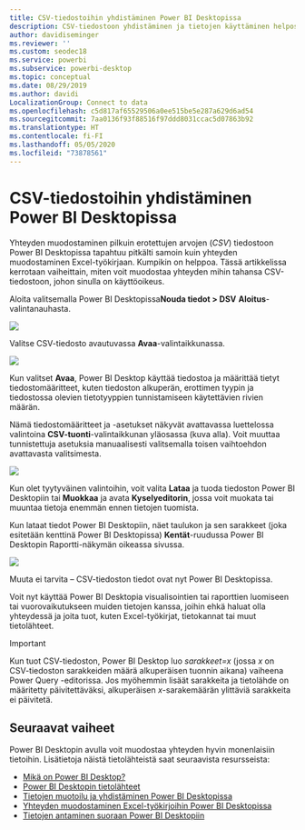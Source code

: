 ```yaml
---
title: CSV-tiedostoihin yhdistäminen Power BI Desktopissa
description: CSV-tiedostoon yhdistäminen ja tietojen käyttäminen helposti Power BI Desktopissa
author: davidiseminger
ms.reviewer: ''
ms.custom: seodec18
ms.service: powerbi
ms.subservice: powerbi-desktop
ms.topic: conceptual
ms.date: 08/29/2019
ms.author: davidi
LocalizationGroup: Connect to data
ms.openlocfilehash: c5d817af65529506a0ee515be5e287a629d6ad54
ms.sourcegitcommit: 7aa0136f93f88516f97ddd8031ccac5d07863b92
ms.translationtype: HT
ms.contentlocale: fi-FI
ms.lasthandoff: 05/05/2020
ms.locfileid: "73878561"
---
```

# <a name="connect-to-csv-files-in-power-bi-desktop"></a>CSV-tiedostoihin yhdistäminen Power BI Desktopissa
Yhteyden muodostaminen pilkuin erotettujen arvojen (*CSV*) tiedostoon Power BI Desktopissa tapahtuu pitkälti samoin kuin yhteyden muodostaminen Excel-työkirjaan. Kumpikin on helppoa. Tässä artikkelissa kerrotaan vaiheittain, miten voit muodostaa yhteyden mihin tahansa CSV-tiedostoon, johon sinulla on käyttöoikeus.

Aloita valitsemalla Power BI Desktopissa**Nouda tiedot > DSV** **Aloitus**-valintanauhasta.

![](media/desktop-connect-csv/connect-to-csv_1.png)

Valitse CSV-tiedosto avautuvassa **Avaa**-valintaikkunassa.

![](media/desktop-connect-csv/connect-to-csv_2.png)

Kun valitset **Avaa**, Power BI Desktop käyttää tiedostoa ja määrittää tietyt tiedostomääritteet, kuten tiedoston alkuperän, erottimen tyypin ja tiedostossa olevien tietotyyppien tunnistamiseen käytettävien rivien määrän.

Nämä tiedostomääritteet ja -asetukset näkyvät avattavassa luettelossa valintoina **CSV-tuonti**-valintaikkunan yläosassa (kuva alla). Voit muuttaa tunnistettuja asetuksia manuaalisesti valitsemalla toisen vaihtoehdon avattavasta valitsimesta.

![](media/desktop-connect-csv/connect-to-csv_3.png)

Kun olet tyytyväinen valintoihin, voit valita **Lataa** ja tuoda tiedoston Power BI Desktopiin tai **Muokkaa** ja avata **Kyselyeditorin**, jossa voit muokata tai muuntaa tietoja enemmän ennen tietojen tuomista.

Kun lataat tiedot Power BI Desktopiin, näet taulukon ja sen sarakkeet (joka esitetään kenttinä Power BI Desktopissa) **Kentät**-ruudussa Power BI Desktopin Raportti-näkymän oikeassa sivussa.

![](media/desktop-connect-csv/connect-to-csv_4.png)

Muuta ei tarvita – CSV-tiedoston tiedot ovat nyt Power BI Desktopissa.

Voit nyt käyttää Power BI Desktopia visualisointien tai raporttien luomiseen tai vuorovaikutukseen muiden tietojen kanssa, joihin ehkä haluat olla yhteydessä ja joita tuot, kuten Excel-työkirjat, tietokannat tai muut tietolähteet.

> [!IMPORTANT]
> Kun tuot CSV-tiedoston, Power BI Desktop luo *sarakkeet=x* (jossa *x* on CSV-tiedoston sarakkeiden määrä alkuperäisen tuonnin aikana) vaiheena Power Query -editorissa. Jos myöhemmin lisäät sarakkeita ja tietolähde on määritetty päivitettäväksi, alkuperäisen *x*-sarakemäärän ylittäviä sarakkeita ei päivitetä. 


## <a name="next-steps"></a>Seuraavat vaiheet
Power BI Desktopin avulla voit muodostaa yhteyden hyvin monenlaisiin tietoihin. Lisätietoja näistä tietolähteistä saat seuraavista resursseista:

* [Mikä on Power BI Desktop?](desktop-what-is-desktop.md)
* [Power BI Desktopin tietolähteet](desktop-data-sources.md)
* [Tietojen muotoilu ja yhdistäminen Power BI Desktopissa](desktop-shape-and-combine-data.md)
* [Yhteyden muodostaminen Excel-työkirjoihin Power BI Desktopissa](desktop-connect-excel.md)   
* [Tietojen antaminen suoraan Power BI Desktopiin](desktop-enter-data-directly-into-desktop.md)   

